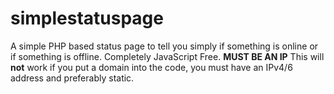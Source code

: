 # simplestatuspage
A simple PHP based status page to tell you simply if something is online or if something is offline. Completely JavaScript Free.
**MUST BE AN IP**
This will **not** work if you put a domain into the code, you must have an IPv4/6 address and preferably static.
